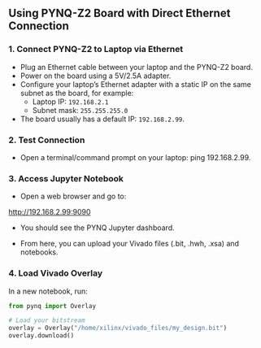 ## Using PYNQ-Z2 Board with Direct Ethernet Connection

### 1. Connect PYNQ-Z2 to Laptop via Ethernet
- Plug an Ethernet cable between your laptop and the PYNQ-Z2 board.
- Power on the board using a 5V/2.5A adapter.
- Configure your laptop’s Ethernet adapter with a static IP on the same subnet as the board, for example:
  - Laptop IP: `192.168.2.1`
  - Subnet mask: `255.255.255.0`
- The board usually has a default IP: `192.168.2.99`.

### 2. Test Connection
- Open a terminal/command prompt on your laptop:
ping 192.168.2.99.

### 3. Access Jupyter Notebook

- Open a web browser and go to:

http://192.168.2.99:9090


- You should see the PYNQ Jupyter dashboard.

- From here, you can upload your Vivado files (.bit, .hwh, .xsa) and notebooks.

### 4. Load Vivado Overlay

In a new notebook, run:

```python
from pynq import Overlay

# Load your bitstream
overlay = Overlay("/home/xilinx/vivado_files/my_design.bit")
overlay.download()
